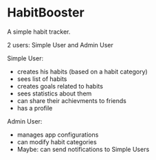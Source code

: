 # HabitBooster
A simple habit tracker.

2 users: Simple User and Admin User

Simple User:
  - creates his habits (based on a habit category)
  - sees list of habits
  - creates goals related to habits
  - sees statistics about them
  - can share their achievments to friends
  - has a profile

Admin User:
  - manages app configurations
  - can modify habit categories
  - Maybe: can send notifications to Simple Users

